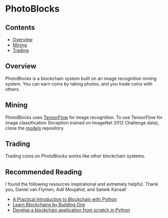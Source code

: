 # PhotoBlocks

## Contents
* [Overview](#overview)
* [Mining](#mining)
* [Trading](#trading)

## Overview

PhotoBlocks is a blockchain system built on an image recognition mining system. You can earn coins by taking photos, and you trade coins with others.

## Mining
PhotoBlocks uses [TensorFlow](https://www.tensorflow.org/tutorials/image_recognition) for image recognition.
To use TensorFlow for image classification (Inception trained on ImageNet 2012 Challenge data), clone the [models](https://github.com/tensorflow/models) repository. 

## Trading
Trading coins on PhotoBlocks works like other blockchain systems.

## Recommended Reading
I found the following resources inspirational and extremely helpful. Thank you, Daniel van Flymen, Adil Moujahid, and Satwik Kansal!

* [A Practical Introduction to Blockchain with Python](https://hackernoon.com/learn-blockchains-by-building-one-117428612f46)
* [Learn Blockchains by Building One](http://adilmoujahid.com/posts/2018)
* [Develop a blockchain application from scratch in Python](https://www.ibm.com/developerworks/cloud/library/cl-develop-blockchain-app-in-python/index.html)
